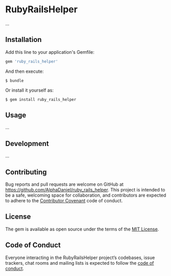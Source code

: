 # RubyRailsHelper

...

## Installation

Add this line to your application's Gemfile:

```ruby
gem 'ruby_rails_helper'
```

And then execute:

    $ bundle

Or install it yourself as:

    $ gem install ruby_rails_helper

## Usage

...

## Development

...

## Contributing

Bug reports and pull requests are welcome on GitHub at https://github.com/AlphaDaniel/ruby_rails_helper. This project is intended to be a safe, welcoming space for collaboration, and contributors are expected to adhere to the [Contributor Covenant](http://contributor-covenant.org) code of conduct.

## License

The gem is available as open source under the terms of the [MIT License](https://opensource.org/licenses/MIT).

## Code of Conduct

Everyone interacting in the RubyRailsHelper project’s codebases, issue trackers, chat rooms and mailing lists is expected to follow the [code of conduct](https://github.com/AlphaDaniel/ruby_rails_helper/blob/master/CODE_OF_CONDUCT.md).
